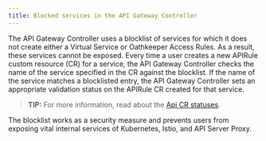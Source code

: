 ```yaml
---
title: Blocked services in the API Gateway Controller
---
```


The API Gateway Controller uses a blocklist of services for which it does not create either a Virtual Service or Oathkeeper Access Rules. As a result, these services cannot be exposed. Every time a user creates a new APIRule custom resource (CR) for a service, the API Gateway Controller checks the name of the service specified in the CR against the blocklist. If the name of the service matches a blocklisted entry, the API Gateway Controller sets an appropriate validation status on the APIRule CR created for that service.

>**TIP:** For more information, read about the [Api CR statuses](#custom-resource-api-rule-status-codes).

The blocklist works as a security measure and prevents users from exposing vital internal services of Kubernetes, Istio, and API Server Proxy.

